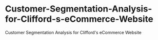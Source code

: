 # Customer-Segmentation-Analysis-for-Clifford-s-eCommerce-Website
Customer Segmentation Analysis for Clifford's eCommerce Website
